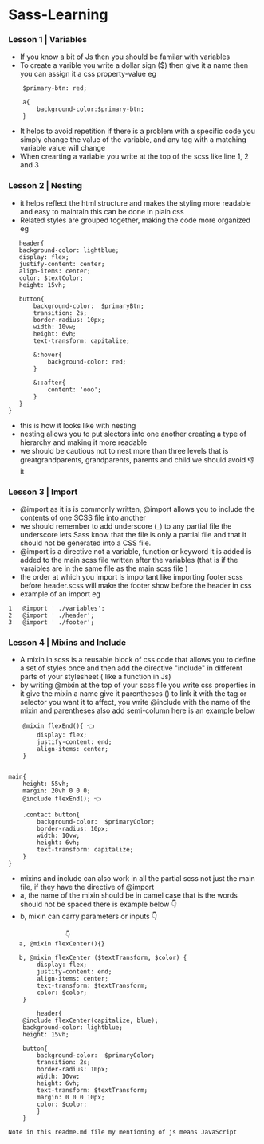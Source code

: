 # Sass-Learning
### Lesson 1 | Variables
* If you know a bit of Js then you should be familar with variables
* To create a varible you write a dollar sign (\$) then give it a name then you can assign it a css property-value eg

```{scss}
    $primary-btn: red;

    a{
        background-color:$primary-btn;
    }
```
* It helps to avoid repetition if there is a problem with a specific code you simply change the value of the variable, and any tag with a matching variable value will change 
* When crearting a variable you write at the top of the scss like line 1, 2 and 3
 
 ### Lesson 2 | Nesting
 * it helps reflect the html structure and makes the styling more readable and easy to maintain this can be done in plain css
 * Related styles are grouped together, making the code more organized eg
 ```{scss}
    header{
    background-color: lightblue;
    display: flex;
    justify-content: center;
    align-items: center;
    color: $textColor;
    height: 15vh;

    button{
        background-color:  $primaryBtn;
        transition: 2s;
        border-radius: 10px;
        width: 10vw;
        height: 6vh;
        text-transform: capitalize;
        
        &:hover{
            background-color: red;
        }
        
        &::after{
            content: 'ooo';
        }
    }
}

 ```
* this is how it looks like with nesting 
* nesting allows you to put slectors into one another creating a type of hierarchy and making it more readable
* we should be cautious not to nest more than three levels that is greatgrandparents, grandparents,  parents and child we should avoid 👎
it  

### Lesson 3 | Import
* @import as it is is commonly written, @import allows you to include the contents of one SCSS file into another
* we should remember to add underscore (_) to any partial file the underscore lets Sass know that the file is only a partial file and that it should not be generated into a CSS file.
* @import is a directive not a variable, function or keyword it is added is added to the main scss file written after the variables (that is if the varaibles are in the same file as the main scss file )
* the order at which you import is important like importing footer.scss before header.scss will make the footer show before the header in css 
* example of an import eg
```{scss}
1   @import ' ./variables';
2   @import ' ./header';
3   @import ' ./footer';
```

### Lesson 4 | Mixins and Include
* A mixin in scss is a reusable block of css code that allows you to define a set of styles once and then add the directive "include" in different parts of your stylesheet ( like a function in Js)
* by writing @mixin at the top of your scss file you write css properties in it give the mixin a name give it parentheses () to link it with the tag or selector you want it to affect, you write @include with the name of the mixin and parentheses also add semi-column here is an example below
```{scss}
    @mixin flexEnd(){ 👈
        display: flex;
        justify-content: end;
        align-items: center;
    }

    
main{
    height: 55vh;
    margin: 20vh 0 0 0;
    @include flexEnd(); 👈

    .contact button{
        background-color:  $primaryColor;
        border-radius: 10px;
        width: 10vw;
        height: 6vh;
        text-transform: capitalize;
    }
}
```
* mixins and include can also work in all the partial scss not just the main file, if they have the directive of @import
* a, the name of the mixin should be in camel case that is the words should not be spaced there is example below 👇 
* b, mixin can carry parameters or inputs 👇  
```{scss}    
                👇
   a, @mixin flexCenter(){}
   
   b, @mixin flexCenter ($textTransform, $color) {
        display: flex;
        justify-content: end;
        align-items: center;
        text-transform: $textTransform;
        color: $color;
    }

        header{
    @include flexCenter(capitalize, blue);
    background-color: lightblue;
    height: 15vh;

    button{
        background-color:  $primaryColor;
        transition: 2s;
        border-radius: 10px;
        width: 10vw;
        height: 6vh;
        text-transform: $textTransform;
        margin: 0 0 0 10px;
        color: $color;
        }   
    }
```

`Note in this readme.md file my mentioning of js means JavaScript`
